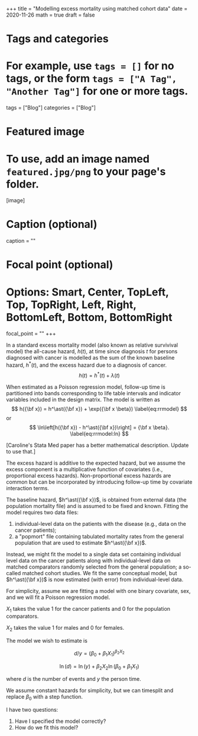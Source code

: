+++
title = "Modelling excess mortality using matched cohort data"
date = 2020-11-26
math = true
draft = false

# Tags and categories
# For example, use `tags = []` for no tags, or the form `tags = ["A Tag", "Another Tag"]` for one or more tags.
tags = ["Blog"]
categories = ["Blog"]

# Featured image
# To use, add an image named `featured.jpg/png` to your page's folder. 
[image]
  # Caption (optional)
  caption = ""

  # Focal point (optional)
  # Options: Smart, Center, TopLeft, Top, TopRight, Left, Right, BottomLeft, Bottom, BottomRight
  focal_point = ""
+++

In a standard excess mortality model (also known as relative survivival model) the all-cause hazard, $h(t)$, at time since diagnosis $t$ for persons diagnosed with cancer is modelled as the sum of the known baseline hazard, $h^\ast(t)$, and the excess hazard due to a diagnosis of cancer.
$$
h(t) = h^\ast(t) + \lambda(t)
$$

When estimated as a Poisson regression model, follow-up time is partitioned into bands corresponding to life table intervals and indicator variables included in the design matrix. The model is written as
$$
h({\bf x}) = h^\ast({\bf x}) + \exp({\bf x \beta}) \label{eq:rrmodel}
$$
or
$$
\ln\left[h({\bf x}) - h^\ast({\bf x})\right] = {\bf x \beta}. \label{eq:rrmodel:ln}
$$

[Caroline's Stata Med paper has a better mathematical description. Update to use that.]

The excess hazard is additive to the expected hazard, but we assume the excess component is a multiplicative function of covariates (i.e., proportional excess hazards). Non-proportional excess hazards are common but can be incorporated by introducing follow-up time by covariate interaction terms. 

The baseline hazard, $h^\ast({\bf x})$, is obtained from external data (the population mortality file) and is assumed to be fixed and known. Fitting the model requires two data files:

1. individual-level data on the patients with the disease (e.g., data on the cancer patients);
2. a "popmort" file containing tabulated mortality rates from the general population that are used to estimate $h^\ast({\bf x})$.

Instead, we might fit the model to a single data set containing individual level data on the cancer patients along with individual-level data on matched comparators randomly selected from the general population; a so-called matched cohort studies. We fit the same conceptual model, but $h^\ast({\bf x})$ is now estimated (with error) from individual-level data.

For simplicity, assume we are fitting a model with one binary covariate, sex, and we will fit a Poisson regression model.

$X_1$ takes the value 1 for the cancer patients and 0 for the population comparators.

$X_2$ takes the value 1 for males and 0 for females.

The model we wish to estimate is
   
$$
d/y = \left(\beta_0 + \beta_1 X_1\right)^{\beta_2 X_2}
$$

$$
\ln(d) = \ln(y) + {\beta_2 X_2} \ln \left(\beta_0 + \beta_1 X_1\right)
$$

where $d$ is the number of events and $y$ the person time.

We assume constant hazards for simplicity, but we can timesplit and replace $\beta_0$ with a step function.

I have two questions:

1. Have I specified the model correctly?
2. How do we fit this model?

